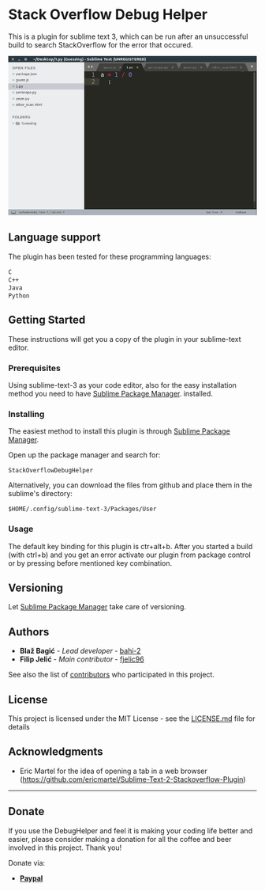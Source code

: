 # Stack Overflow Debug Helper

This is a plugin for sublime text 3, which can be run after an unsuccessful build to search StackOverflow for the error that occured. 

<img src="https://raw.githubusercontent.com/bahi-2/SO-debug-helper/master/docs/debugHelper_demo.gif" width="848">

## Language support

The plugin has been tested for these programming languages:
```
C
C++
Java
Python
```

## Getting Started

These instructions will get you a copy of the plugin in your sublime-text editor.

### Prerequisites

Using sublime-text-3 as your code editor, also for the easy installation method you need to have [Sublime Package Manager](http://wbond.net/sublime_packages/package_control). installed.

### Installing

The easiest method to install this plugin is through [Sublime Package Manager](http://wbond.net/sublime_packages/package_control).

Open up the package manager and search for:
```
StackOverflowDebugHelper
```

Alternatively, you can download the files from github and place them in the sublime's directory:

```
$HOME/.config/sublime-text-3/Packages/User
```

### Usage

The default key binding for this plugin is ctr+alt+b. After you started a build (with ctrl+b) and you get an error activate our plugin from package control or by pressing before mentioned key combination.

## Versioning

Let [Sublime Package Manager](http://wbond.net/sublime_packages/package_control) take care of versioning.

## Authors

* **Blaž Bagić** - *Lead developer* - [bahi-2](https://github.com/bahi-2)
* **Filip Jelić** - *Main contributor* - [fjelic96](https://github.com/fjelic96)

See also the list of [contributors](https://github.com/your/project/contributors) who participated in this project.

## License

This project is licensed under the MIT License - see the [LICENSE.md](LICENSE.md) file for details

## Acknowledgments

* Eric Martel for the idea of opening a tab in a web browser (https://github.com/ericmartel/Sublime-Text-2-Stackoverflow-Plugin)

---------------------------

## Donate

If you use the DebugHelper and feel it is making your coding life better and easier, please consider making a donation for all the coffee and beer involved in this project. Thank you!

Donate via:

* [**Paypal**](https://paypal.me/blazbagic)
